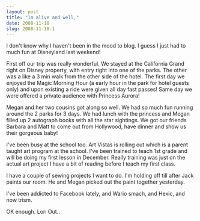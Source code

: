 ```yaml
---
layout: post
title: "Im alive and well,"
date: 2008-11-18
slug: 2008-11-18-1
---
```


I don&apos;t know why I haven&apos;t been in the mood to blog.  I guess I just had to much fun at Disneyland last weekend!  

First off our trip was really wonderful.  We stayed at the California Grand right on Disney property, with entry right into one of the parks.  The other was a like a 3 min walk from the other side of the hotel.  The first day we enjoyed the Magic Morning Hour (a early hour in the park for hotel guests only) and upon existing a ride were given all day fast passes!  Same day we were offered a private audience with Princess Aurora!  

Megan and her two cousins got along so well.  We had so much fun running around the 2 parks for 3 days.  We had lunch with the princess and Megan filled up 2 autograph books with all the star sightings.  We got our friends Barbara and Matt to come out from Hollywood, have dinner and show us their gorgeous baby!

I&apos;ve been busy at the school too.  Art Vistas is rolling out which is a parent taught art program at the school.  I&apos;ve been trained to teach 1st grade and will be doing my first lesson in December.  Really training was just on the actual art project I have a bit of reading before I teach my first class. 

I have a couple of sewing projects I want to do.  I&apos;m holding off till after Jack paints our room.  He and Megan picked out the paint together yesterday.  

I&apos;ve been addicted to Facebook lately, and Wario smach, and Hexic, and now trism.  

OK enough.  Lori Out..
